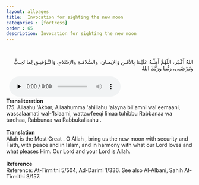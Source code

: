 ```yaml
---
layout: allpages
title:  Invocation for sighting the new moon
categories : [fortress]
order : 65
description: Invocation for sighting the new moon
---
```

&nbsp;
<div class="arabictext" dir="RTL">

اللهُ أَكْـبَر، اللّهُمَّ أَهِلَّـهُ عَلَيْـنا بِالأمْـنِ وَالإيمـان، والسَّلامَـةِ والإسْلامِ، وَالتَّـوْفيـقِ لِما تُحِـبُّ وَتَـرْضَـى، رَبُّنـا وَرَبُّكَ اللهُ

</div>
&nbsp;


<audio controls  preload="none">
  <source src="{{ site.baseurl }}/audio/fortress/175.mp3" type="audio/mpeg">
Your browser does not support the audio element.
</audio>
&nbsp;
<div class="duaextra" tabindex="0">
<div><strong>Transliteration</strong></div>
<div class="extra">175. Allaahu 'Akbar, Allaahumma 'ahillahu 'alayna bil'amni wal'eemaani, wassalaamati wal-'Islaami, wattawfeeqi limaa tuhibbu Rabbanaa wa tardhaa, Rabbunaa wa Rabbukallaahu .</div>
</div>
&nbsp;
<div class="duaextra" tabindex="0">
<div><strong>Translation</strong></div>
<div class="extra">Allah is the Most Great . O Allah , bring us the new moon with security and Faith, with peace and in Islam, and in harmony with what our Lord loves and what pleases Him. Our Lord and your Lord is Allah.</div>
</div>
&nbsp;
<div class="duaextra" tabindex="0">
<div><strong>Reference</strong></div>
<div class="extra">Reference: At-Tirmithi 5/504, Ad-Darimi 1/336. See also Al-Albani, Sahih At-Tirmithi 3/157.</div>
</div>
